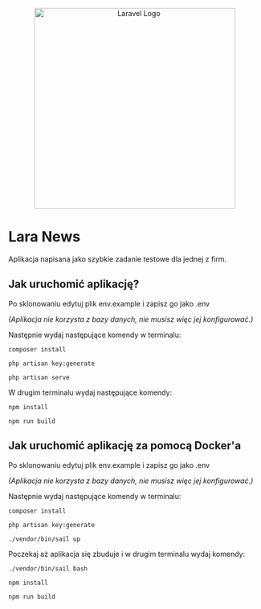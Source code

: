 <p align="center"><a href="https://laravel.com" target="_blank"><img src="https://raw.githubusercontent.com/laravel/art/master/logo-lockup/5%20SVG/2%20CMYK/1%20Full%20Color/laravel-logolockup-cmyk-red.svg" width="400" alt="Laravel Logo"></a></p>

# Lara News

Aplikacja napisana jako szybkie zadanie testowe dla jednej z firm.

## Jak uruchomić aplikację?

Po sklonowaniu edytuj plik env.example i zapisz go jako .env

*(Aplikacja nie korzysta z bazy danych, nie musisz więc jej konfigurować.)*

Następnie wydaj następujące komendy w terminalu:
```
composer install
```
```
php artisan key:generate
```
```
php artisan serve
```
W drugim terminalu wydaj następujące komendy:
```
npm install
```
```
npm run build
```

## Jak uruchomić aplikację za pomocą Docker'a
Po sklonowaniu edytuj plik env.example i zapisz go jako .env

*(Aplikacja nie korzysta z bazy danych, nie musisz więc jej konfigurować.)*

Następnie wydaj następujące komendy w terminalu:
```
composer install
```
```
php artisan key:generate
```
```
./vendor/bin/sail up
```
Poczekaj aż aplikacja się zbuduje i w drugim terminalu wydaj komendy:
```
./vendor/bin/sail bash
```
```
npm install
```
```
npm run build
```

